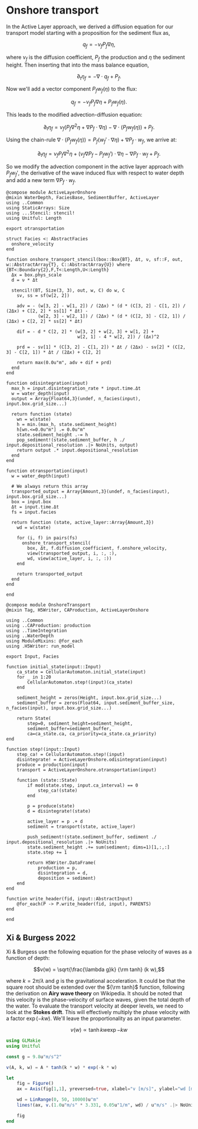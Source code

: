 # Onshore transport

In the Active Layer approach, we derived a diffusion equation for our transport model starting with a proposition for the sediment flux as,

$$q_f = -\nu_f P_f \nabla \eta,$$

where $\nu_f$ is the diffusion coefficient, $P_f$ the production and $\eta$ the sediment height.
Then inserting that into the mass balance equation,

$$\partial_t \eta_f = -\nabla \cdot q_f + P_f.$$

Now we'll add a vector component $P_f w_f(\eta)$ to the flux:

$$q_f = -\nu_f P_f \nabla \eta + P_f w_f(\eta).$$

This leads to the modified advection-diffusion equation:

$$\partial_t \eta_f = \nu_f (P_f \nabla^2 \eta + \nabla P_f \cdot \nabla \eta) - \nabla \cdot (P_f w_f(\eta)) + P_f.$$

Using the chain-rule $\nabla \cdot (P_f w_f(\eta)) = P_f (w_f' \cdot \nabla \eta) + \nabla P_f \cdot w_f$, we arrive at:

$$\partial_t \eta_f = \nu_f P_f \nabla^2 \eta + (\nu_f \nabla P_f - P_f w_f') \cdot \nabla \eta - \nabla P_f \cdot w_f + P_f.$$

So we modify the advection component in the active layer approach with $P_f w_f'$, the derivative of the wave induced flux with respect to water depth and add a new term $\nabla P_f \cdot w_f$.

``` {.julia file=src/Components/ActiveLayerOnshore.jl}
@compose module ActiveLayerOnshore
@mixin WaterDepth, FaciesBase, SedimentBuffer, ActiveLayer
using ..Common
using StaticArrays: Size
using ...Stencil: stencil!
using Unitful: Length

export otransportation

struct Facies <: AbstractFacies
  onshore_velocity
end

function onshore_transport_stencil(box::Box{BT}, Δt, ν, sf::F, out, w::AbstractArray{T}, C::AbstractArray{U}) where {BT<:Boundary{2},F,T<:Length,U<:Length}
  Δx = box.phys_scale
  d = ν * Δt

  stencil!(BT, Size(3, 3), out, w, C) do w, C
    sv, ss = sf(w[2, 2])

    adv = - (w[3, 2] - w[1, 2]) / (2Δx) * (d * (C[3, 2] - C[1, 2]) / (2Δx) + C[2, 2] * ss[1] * Δt) -
            (w[2, 3] - w[2, 1]) / (2Δx) * (d * (C[2, 3] - C[2, 1]) / (2Δx) + C[2, 2] * ss[2] * Δt)

    dif = - d * C[2, 2] * (w[3, 2] + w[2, 3] + w[1, 2] +
                           w[2, 1] - 4 * w[2, 2]) / (Δx)^2

    prd = - sv[1] * (C[3, 2] - C[1, 2]) * Δt / (2Δx) - sv[2] * (C[2, 3] - C[2, 1]) * Δt / (2Δx) + C[2, 2]

    return max(0.0u"m", adv + dif + prd)
  end
end

function odisintegration(input)
  max_h = input.disintegration_rate * input.time.Δt
  w = water_depth(input)
  output = Array{Float64,3}(undef, n_facies(input), input.box.grid_size...)

  return function (state)
    wn = w(state)
    h = min.(max_h, state.sediment_height)
    h[wn.<=0.0u"m"] .= 0.0u"m"
    state.sediment_height .-= h
    pop_sediment!(state.sediment_buffer, h ./ input.depositional_resolution .|> NoUnits, output)
    return output .* input.depositional_resolution
  end
end

function otransportation(input)
  w = water_depth(input)

  # We always return this array
  transported_output = Array{Amount,3}(undef, n_facies(input), input.box.grid_size...)
  box = input.box
  Δt = input.time.Δt
  fs = input.facies

  return function (state, active_layer::Array{Amount,3})
    wd = w(state)

    for (i, f) in pairs(fs)
      onshore_transport_stencil(
        box, Δt, f.diffusion_coefficient, f.onshore_velocity,
        view(transported_output, i, :, :),
        wd, view(active_layer, i, :, :))
    end

    return transported_output
  end
end

end
```

``` {.julia file=src/Models/OnshoreTransport.jl}
@compose module OnshoreTransport
@mixin Tag, H5Writer, CAProduction, ActiveLayerOnshore

using ..Common
using ..CAProduction: production
using ..TimeIntegration
using ..WaterDepth
using ModuleMixins: @for_each
using .H5Writer: run_model

export Input, Facies

function initial_state(input::Input)
    ca_state = CellularAutomaton.initial_state(input)
    for _ in 1:20
        CellularAutomaton.step!(input)(ca_state)
    end

    sediment_height = zeros(Height, input.box.grid_size...)
    sediment_buffer = zeros(Float64, input.sediment_buffer_size, n_facies(input), input.box.grid_size...)

    return State(
        step=0, sediment_height=sediment_height,
        sediment_buffer=sediment_buffer,
        ca=ca_state.ca, ca_priority=ca_state.ca_priority)
end

function step!(input::Input)
    step_ca! = CellularAutomaton.step!(input)
    disintegrate! = ActiveLayerOnshore.odisintegration(input)
    produce = production(input)
    transport = ActiveLayerOnshore.otransportation(input)

    function (state::State)
        if mod(state.step, input.ca_interval) == 0
            step_ca!(state)
        end

        p = produce(state)
        d = disintegrate!(state)

        active_layer = p .+ d
        sediment = transport(state, active_layer)

        push_sediment!(state.sediment_buffer, sediment ./ input.depositional_resolution .|> NoUnits)
        state.sediment_height .+= sum(sediment; dims=1)[1,:,:]
        state.step += 1

        return H5Writer.DataFrame(
            production = p,
            disintegration = d,
            deposition = sediment)
    end
end

function write_header(fid, input::AbstractInput)
    @for_each(P -> P.write_header(fid, input), PARENTS)
end

end
```

## Xi & Burgess 2022

Xi & Burgess use the following equation for the phase velocity of waves as a function of depth:

$$v(w) = \sqrt{\frac{\lambda g}k} {\rm tanh} (k w),$$

where $k = 2\pi/\lambda$ and $g$ is the gravitational acceleration. It could be that the square root should be extended over the ${\rm tanh}$ function, following the derivation on **Airy wave theory** on Wikipedia. It should be noted that this velocity is the phase-velocity of surface waves, given the total depth of the water. To evaluate the transport velocity at deeper levels, we need to look at the **Stokes drift**. This will effectively multiply the phase velocity with a factor $\exp(-kw)$. We'll leave the proportionality as an input parameter.

$$v(w) \propto \tanh{k w} \exp{-kw}$$


```julia
using GLMakie
using Unitful

const g = 9.8u"m/s^2"

v(A, k, w) = A * tanh(k * w) * exp(-k * w)

let
    fig = Figure()
    ax = Axis(fig[1,1], yreversed=true, xlabel="v [m/s]", ylabel="wd [m]")

    wd = LinRange(0, 50, 10000)u"m"
    lines!(ax, v.(1.0u"m/s" * 3.331, 0.05u"1/m", wd) / u"m/s" .|> NoUnits, wd / u"m" .|> NoUnits)

    fig
end
```
